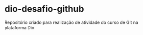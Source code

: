 # dio-desafio-github
Repositório criado para realização de atividade do curso de Git na plataforma  Dio
